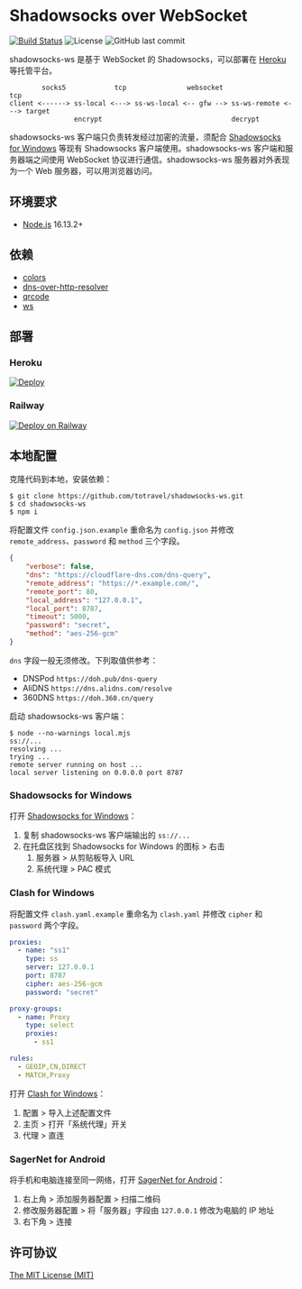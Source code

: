 # Shadowsocks over WebSocket

[![Build Status](https://travis-ci.org/totravel/shadowsocks-ws.svg?branch=master)](https://travis-ci.org/totravel/shadowsocks-ws)
![License](https://img.shields.io/github/license/totravel/shadowsocks-ws)
![GitHub last commit](https://img.shields.io/github/last-commit/totravel/shadowsocks-ws)

shadowsocks-ws 是基于 WebSocket 的 Shadowsocks，可以部署在 [Heroku](https://www.heroku.com/) 等托管平台。

```
        socks5            tcp               websocket                tcp
client <------> ss-local <---> ss-ws-local <-- gfw --> ss-ws-remote <---> target
                encrypt                                decrypt
```

shadowsocks-ws 客户端只负责转发经过加密的流量，须配合 [Shadowsocks for Windows](https://github.com/shadowsocks/shadowsocks-windows) 等现有 Shadowsocks 客户端使用。shadowsocks-ws 客户端和服务器端之间使用 WebSocket 协议进行通信。shadowsocks-ws 服务器对外表现为一个 Web 服务器，可以用浏览器访问。

## 环境要求

- [Node.js](https://nodejs.org/zh-cn/download/) 16.13.2+

## 依赖

- [colors](https://github.com/Marak/colors.js)
- [dns-over-http-resolver](https://github.com/vasco-santos/dns-over-http-resolver)
- [qrcode](https://github.com/soldair/node-qrcode)
- [ws](https://github.com/websockets/ws)

## 部署

### Heroku

[![Deploy](https://www.herokucdn.com/deploy/button.svg)](https://heroku.com/deploy)

### Railway

[![Deploy on Railway](https://railway.app/button.svg)](https://railway.app/new/template?template=https%3A%2F%2Fgithub.com%2Ftotravel%2Fshadowsocks-ws&envs=METHOD%2CPASS%2CPORT&METHODDesc=Only+%27chacha20-ietf-poly1305%27+and+%27aes-256-gcm%27+are+supported.&PASSDesc=Your+password.&PORTDesc=1-65535&METHODDefault=chacha20-ietf-poly1305&PASSDefault=secret&PORTDefault=80&referralCode=Vd85VV)

## 本地配置

克隆代码到本地，安装依赖：

```shell
$ git clone https://github.com/totravel/shadowsocks-ws.git
$ cd shadowsocks-ws
$ npm i
```

将配置文件 `config.json.example` 重命名为 `config.json` 并修改 `remote_address`、`password` 和 `method` 三个字段。

```json
{
    "verbose": false,
    "dns": "https://cloudflare-dns.com/dns-query",
    "remote_address": "https://*.example.com/",
    "remote_port": 80,
    "local_address": "127.0.0.1",
    "local_port": 8787,
    "timeout": 5000,
    "password": "secret",
    "method": "aes-256-gcm"
}
```

`dns` 字段一般无须修改。下列取值供参考：

- DNSPod `https://doh.pub/dns-query`
- AliDNS `https://dns.alidns.com/resolve`
- 360DNS `https://doh.360.cn/query`

启动 shadowsocks-ws 客户端：

```shell
$ node --no-warnings local.mjs
ss://...
resolving ...
trying ...
remote server running on host ...
local server listening on 0.0.0.0 port 8787
```

### Shadowsocks for Windows

打开 [Shadowsocks for Windows](https://github.com/shadowsocks/shadowsocks-windows)：

1. 复制 shadowsocks-ws 客户端输出的 `ss://...`
1. 在托盘区找到 Shadowsocks for Windows 的图标 > 右击
    1. 服务器 > 从剪贴板导入 URL
    1. 系统代理 > PAC 模式

### Clash for Windows

将配置文件 `clash.yaml.example` 重命名为 `clash.yaml` 并修改 `cipher` 和 `password` 两个字段。

```yaml
proxies:
  - name: "ss1"
    type: ss
    server: 127.0.0.1
    port: 8787
    cipher: aes-256-gcm
    password: "secret"

proxy-groups:
  - name: Proxy
    type: select
    proxies:
      - ss1

rules:
  - GEOIP,CN,DIRECT
  - MATCH,Proxy
```

打开 [Clash for Windows](https://github.com/ender-zhao/Clash-for-Windows_Chinese)：

1. 配置 > 导入上述配置文件
1. 主页 > 打开「系统代理」开关
1. 代理 > 直连

### SagerNet for Android

将手机和电脑连接至同一网络，打开 [SagerNet for Android](https://github.com/SagerNet/SagerNet)：

1. 右上角 > 添加服务器配置 > 扫描二维码
1. 修改服务器配置 > 将「服务器」字段由 `127.0.0.1` 修改为电脑的 IP 地址
1. 右下角 > 连接

## 许可协议

[The MIT License (MIT)](http://opensource.org/licenses/MIT)
